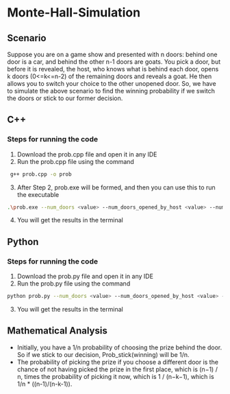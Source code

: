 # Monte-Hall-Simulation

## Scenario
Suppose you are on a game show and presented with n doors: behind one door is a car, and behind the other n-1 doors are goats. You pick a door, but before it is revealed, the host, who knows what is behind each door, opens k doors (0<=k<=n-2) of the remaining doors and reveals a goat. He then allows you to switch your choice to the other unopened door. So, we have to simulate the above scenario to find the winning probability if we switch the doors or stick to our former decision.

## C++
### Steps for running the code
1) Download the prob.cpp file and open it in any IDE
2) Run the prob.cpp file using the command
```bash
 g++ prob.cpp -o prob
```
3) After Step 2, prob.exe will be formed, and then you can use this to run the executable
```bash
.\prob.exe --num_doors <value> --num_doors_opened_by_host <value> --num_simulations <value>
```
4) You will get the results in the terminal
## Python
### Steps for running the code
1) Download the prob.py file and open it in any IDE
2) Run the prob.py file using the command
```bash
python prob.py --num_doors <value> --num_doors_opened_by_host <value> --num_simulations <value>
```
3) You will get the results in the terminal

## Mathematical Analysis
* Initially, you have a 1/n probability of choosing the prize behind the door. So if we stick to our decision, Prob_stick(winning) will be 1/n.
* The probability of picking the prize if you choose a different door is the chance of not having picked the prize in the first place, which is (n−1) / n, times the probability
of picking it now, which is 1 / (n−k−1), which is 1/n * ((n-1)/(n-k-1)).


